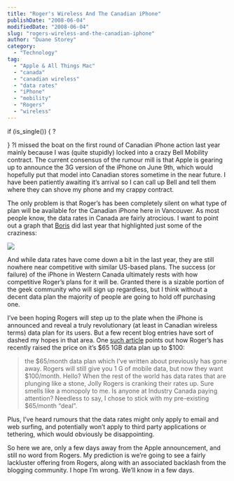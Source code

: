 ```yaml
---
title: "Roger's Wireless And The Canadian iPhone"
publishDate: "2008-06-04"
modifiedDate: "2008-06-04"
slug: "rogers-wireless-and-the-canadian-iphone"
author: "Duane Storey"
category:
  - "Technology"
tag:
  - "Apple & All Things Mac"
  - "canada"
  - "canadian wireless"
  - "data rates"
  - "iPhone"
  - "mobility"
  - "Rogers"
  - "wireless"
---
```


if (is_single()) { ?



} ?I missed the boat on the first round of Canadian iPhone action last year mainly because I was (quite stupidly) locked into a crazy Bell Mobility contract. The current consensus of the rumour mill is that Apple is gearing up to announce the 3G version of the iPhone on June 9th, which would hopefully put that model into Canadian stores sometime in the near future. I have been patiently awaiting it’s arrival so I can call up Bell and tell them where they can shove my phone and my crappy contract.

The only problem is that Roger’s has been completely silent on what type of plan will be available for the Canadian iPhone here in Vancouver. As most people know, the data rates in Canada are fairly atrocious. I want to point out a graph that [Boris](http://bmannconsulting.com) did last year that highlighted just some of the craziness:

[![](http://farm1.static.flickr.com/173/453017593_344ba1805e.jpg?v=0)](http://flickr.com/photos/boris/453017593/)

And while data rates have come down a bit in the last year, they are still nowhere near competitive with similar US-based plans. The success (or failure) of the iPhone in Western Canada ultimately rests with how competitive Roger’s plans for it will be. Granted there is a sizable portion of the geek community who will sign up regardless, but I think without a decent data plan the majority of people are going to hold off purchasing one.

I’ve been hoping Rogers will step up to the plate when the iPhone is announced and reveal a truly revolutionary (at least in Canadian wireless terms) data plan for its users. But a few recent blog entries have sort of dashed my hopes in that area. One [such article](http://saunderslog.com/2008/06/04/rogers-vision-sucks/) points out how Roger’s has recently raised the price on it’s $65 1GB data plan up to $100:

> the $65/month data plan which I’ve written about previously has gone away. Rogers will still give you 1 G of mobile data, but now they want $100/month. Hello? When the rest of the world has data rates that are plunging like a stone, Jolly Rogers is cranking their rates up. Sure smells like a monopoly to me. Is anyone at Industry Canada paying attention? Needless to say, I chose to stick with my pre-existing $65/month “deal”.

Plus, I’ve heard rumours that the data rates might only apply to email and web surfing, and potentially won’t apply to third party applications or tethering, which would obviously be disappointing.

So here we are, only a few days away from the Apple announcement, and still no word from Rogers. My prediction is we’re going to see a fairly lackluster offering from Rogers, along with an associated backlash from the blogging community. I hope I’m wrong. We’ll know in a few days.